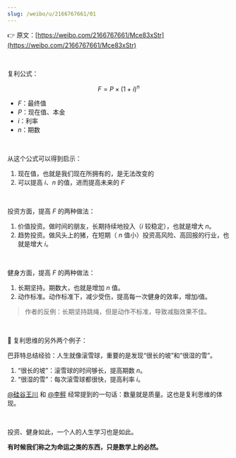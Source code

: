```yaml
---
slug: /weibo/u/2166767661/01
---
```


👉 原文：[https://weibo.com/2166767661/Mce83xStr](https://weibo.com/2166767661/Mce83xStr)

<br />

复利公式：

$$
F = P\times(1+i)^n
$$

- $F$：最终值
- $P$：现在值、本金
- $i$：利率
- $n$：期数

<br />



从这个公式可以得到启示：

1. 现在值，也就是我们现在所拥有的，是无法改变的
2. 可以提高 $i$、$n$ 的值，进而提高未来的 $F$

<br />

投资方面，提高 $F$ 的两种做法：

1. 价值投资。做时间的朋友，长期持续地投入（$i$ 较稳定），也就是增大 $n$。
2. 趋势投资。做风头上的猪，在短期（ $n$ 值小）投资高风险、高回报的行业，也就是增大 $i$。

<br />

健身方面，提高 $F$ 的两种做法：

1. 长期坚持。期数大，也就是增加 $n$ 值。
2. 动作标准。动作标准下，减少受伤，提高每一次健身的效率，增加$i$值。

> 作者的反例：长期坚持跳绳，但是动作不标准，导致减脂效果不佳。

<br />

🌰 复利思维的另外两个例子：

巴菲特总结经验：人生就像滚雪球，重要的是发现“很长的坡”和“很湿的雪”。

1. “很长的坡”：滚雪球的时间够长，提高期数 $n$。
2. “很湿的雪”：每次滚雪球都很快，提高利率 $i$。

[@硅谷王川](https://weibo.com/n/%E7%A1%85%E8%B0%B7%E7%8E%8B%E5%B7%9D) 和 [@李鲆](https://weibo.com/n/%E6%9D%8E%E9%B2%86) 经常提到的一句话：数量就是质量。这也是复利思维的体现。

<br />

投资、健身如此，一个人的人生学习也是如此。

**有时候我们称之为命运之类的东西，只是数学上的必然。**







